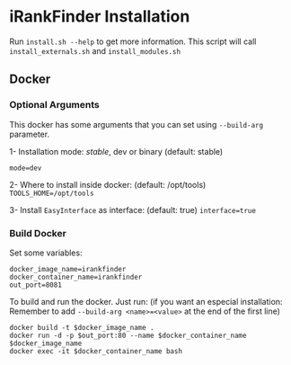 # iRankFinder Installation

Run `install.sh --help` to get more information.
This script will call `install_externals.sh` and `install_modules.sh`


## Docker

### Optional Arguments
This docker has some arguments that you can set using `--build-arg` parameter.

1- Installation mode: *stable*, dev or binary (default: stable)

   `mode=dev`

2- Where to install inside docker: (default: /opt/tools)
   `TOOLS_HOME=/opt/tools`

3- Install `EasyInterface` as interface: (default: true)
   `interface=true`


### Build Docker

Set some variables:
```
docker_image_name=irankfinder
docker_container_name=irankfinder
out_port=8081
```

To build and run the docker. Just run:
(if you want an especial installation: Remember to add ` --build-arg <name>=<value> ` at the end of the first line)

```
docker build -t $docker_image_name .
docker run -d -p $out_port:80 --name $docker_container_name $docker_image_name
docker exec -it $docker_container_name bash
```
